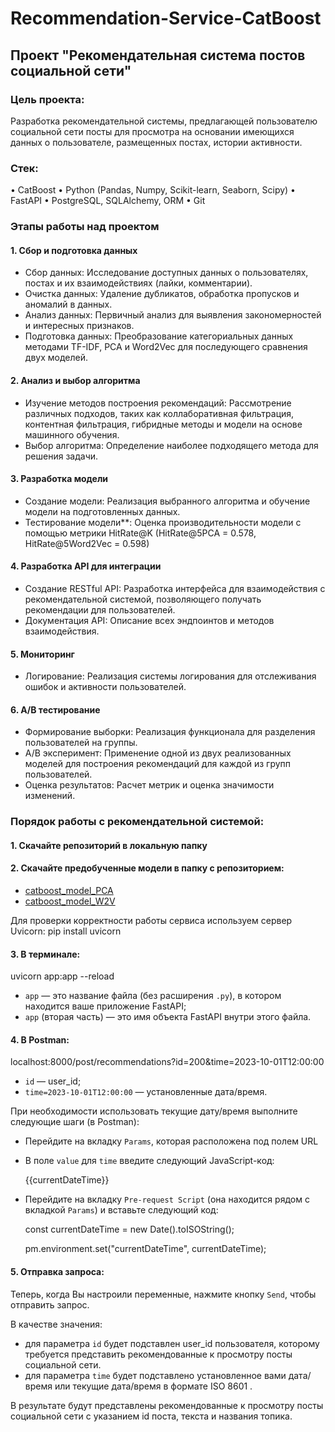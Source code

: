 # Recommendation-Service-CatBoost

## Проект "Рекомендательная система постов социальной сети"


### Цель проекта:
Разработка рекомендательной системы, предлагающей пользователю социальной сети посты для просмотра на основании имеющихся данных о пользователе, размещенных постах, истории активности.

### Стек:

• CatBoost
• Python (Pandas, Numpy, Scikit-learn, Seaborn, Scipy)
• FastAPI
• PostgreSQL, SQLAlchemy, ORM
• Git

### Этапы работы над проектом
#### 1. Сбор и подготовка данных
- Сбор данных: Исследование доступных данных о пользователях, постах и их взаимодействиях (лайки, комментарии).
- Очистка данных: Удаление дубликатов, обработка пропусков и аномалий в данных.
- Анализ данных: Первичный анализ для выявления закономерностей и интересных признаков.
- Подготовка данных: Преобразование категориальных данных методами TF-IDF, PCA и Word2Vec для последующего сравнения двух моделей.

#### 2. Анализ и выбор алгоритма
- Изучение методов построения рекомендаций: Рассмотрение различных подходов, таких как коллаборативная фильтрация, контентная фильтрация, гибридные методы и модели на основе машинного обучения.
- Выбор алгоритма: Определение наиболее подходящего метода для решения задачи.

#### 3. Разработка модели
- Создание модели: Реализация выбранного алгоритма и обучение модели на подготовленных данных.
- Тестирование модели**: Оценка производительности модели с помощью метрики HitRate@K (HitRate@5PCA = 0.578, HitRate@5Word2Vec = 0.598)

#### 4. Разработка API для интеграции
- Создание RESTful API: Разработка интерфейса для взаимодействия с рекомендательной системой, позволяющего получать рекомендации для пользователей.
- Документация API: Описание всех эндпоинтов и методов взаимодействия.

#### 5. Мониторинг
- Логирование: Реализация системы логирования для отслеживания ошибок и активности пользователей.

#### 6. A/B тестирование
- Формирование выборки: Реализация функционала для разделения пользователей на группы.
- A/B эксперимент: Применение одной из двух реализованных моделей для построения рекомендаций для каждой из групп пользователей.
- Оценка результатов: Расчет метрик и оценка значимости изменений.

### Порядок работы с рекомендательной системой:

#### 1. Скачайте репозиторий в локальную папку
#### 2. Скачайте предобученные модели в папку с репозиторием:
- [catboost_model_PCA](https://drive.google.com/file/d/1gksqZ9tETozRNqnV_uvKhXqSciJAXwU7/view?usp=sharing)
- [catboost_model_W2V](https://drive.google.com/file/d/1ldkckMPxD7WVJjloa97nRhXmHU8u9L_f/view?usp=sharing)

Для проверки корректности работы сервиса используем сервер Uvicorn: pip install uvicorn

#### 3. В терминале:
uvicorn app:app --reload
- `app` — это название файла (без расширения `.py`), в котором находится ваше приложение FastAPI;
- `app` (вторая часть) — это имя объекта FastAPI внутри этого файла.
  
#### 4. В Postman:
localhost:8000/post/recommendations?id=200&time=2023-10-01T12:00:00
- `id` — user_id;
- `time=2023-10-01T12:00:00` — установленные дата/время.

При необходимости использовать текущие дату/время выполните следующие шаги (в Postman): 
- Перейдите на вкладку `Params`, которая расположена под полем URL
- В поле `value` для `time` введите следующий JavaScript-код:

  {{currentDateTime}}
- Перейдите на вкладку `Pre-request Script` (она находится рядом с вкладкой `Params`) и вставьте следующий код:

   const currentDateTime = new Date().toISOString();
   
   pm.environment.set("currentDateTime", currentDateTime);

#### 5. Отправка запроса:
   Теперь, когда Вы настроили переменные, нажмите кнопку `Send`, чтобы отправить запрос.
   
   В качестве значения:
  - для параметра `id` будет подставлен user_id пользователя, которому требуется представить рекомендованные к просмотру посты социальной сети.
  - для параметра `time` будет подставлено установленное вами дата/время или текущие дата/время в формате ISO 8601 .

В результате будут представлены рекомендованные к просмотру посты социальной сети с указанием id поста, текста и названия топика.   
